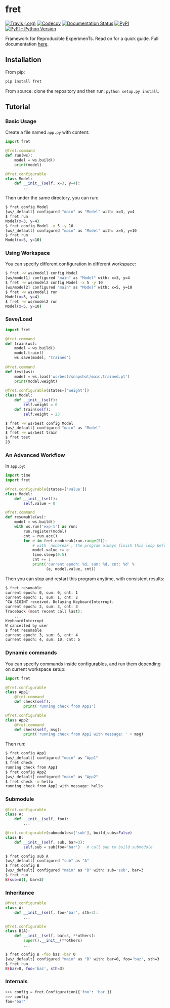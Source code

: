 # fret

[![Travis (.org)](https://img.shields.io/travis/yxonic/fret/)](https://travis-ci.org/github/yxonic/fret/)
[![Codecov](https://img.shields.io/coveralls/github/yxonic/fret/)](https://codecov.io/gh/yxonic/fret/)
[![Documentation Status](https://readthedocs.org/projects/fret/badge/?version=latest)](https://fret.readthedocs.io/en/latest/?badge=latest)
[![PyPI](https://img.shields.io/pypi/v/fret.svg)](https://pypi.python.org/pypi/fret)
[![PyPI - Python Version](https://img.shields.io/pypi/pyversions/fret.svg)](https://pypi.python.org/pypi/fret)

Framework for Reproducible ExperimenTs. Read on for a quick guide. Full documentation [here](https://fret.readthedocs.io/en/latest/).

## Installation
From pip:
```sh
pip install fret
```

From source: clone the repository and then run: `python setup.py install`.

## Tutorial

### Basic Usage

Create a file named `app.py` with content:
```python
import fret

@fret.command
def run(ws):
    model = ws.build()
    print(model)

@fret.configurable
class Model:
    def __init__(self, x=3, y=4):
        ...
```

Then under the same directory, you can run: 
```sh
$ fret config Model
[ws/_default] configured "main" as "Model" with: x=3, y=4
$ fret run
Model(x=3, y=4)
$ fret config Model -x 5 -y 10
[ws/_default] configured "main" as "Model" with: x=5, y=10
$ fret run
Model(x=5, y=10)
```

### Using Workspace

You can specify different configuration in different workspace:
```sh
$ fret -w ws/model1 config Model
[ws/model1] configured "main" as "Model" with: x=3, y=4
$ fret -w ws/model2 config Model -x 5 -y 10
[ws/model2] configured "main" as "Model" with: x=5, y=10
$ fret -w ws/model1 run
Model(x=3, y=4)
$ fret -w ws/model2 run
Model(x=5, y=10)
```

### Save/Load

```python
import fret

@fret.command
def train(ws):
    model = ws.build()
    model.train()
    ws.save(model, 'trained')
    
@fret.command
def test(ws):
    model = ws.load('ws/best/snapshot/main.trained.pt')
    print(model.weight)
    
@fret.configurable(states=['weight'])
class Model:
    def __init__(self):
        self.weight = 0
    def train(self):
        self.weight = 23
```

```sh
$ fret -w ws/best config Model
[ws/_default] configured "main" as "Model"
$ fret -w ws/best train
$ fret test
23
```

### An Advanced Workflow

In `app.py`:
```python
import time
import fret

@fret.configurable(states=['value'])
class Model:
    def __init__(self):
        self.value = 0

@fret.command
def resumable(ws):
    model = ws.build()
    with ws.run('exp-1') as run:
        run.register(model)
        cnt = run.acc()
        for e in fret.nonbreak(run.range(5)):
            # with `nonbreak`, the program always finish this loop before exit
            model.value += e
            time.sleep(0.5)
            cnt += 1
            print('current epoch: %d, sum: %d, cnt: %d' %
                  (e, model.value, cnt))
```

Then you can stop and restart this program anytime, with consistent results:
```sh
$ fret resumable
current epoch: 0, sum: 0, cnt: 1
current epoch: 1, sum: 1, cnt: 2
^CW SIGINT received. Delaying KeyboardInterrupt.
current epoch: 2, sum: 3, cnt: 3
Traceback (most recent call last):
    ...
KeyboardInterrupt
W cancelled by user
$ fret resumable
current epoch: 3, sum: 6, cnt: 4
current epoch: 4, sum: 10, cnt: 5
```

### Dynamic commands

You can specify commands inside configurables, and run them depending on current workspace setup:

```python
import fret

@fret.configurable
class App1:
    @fret.command
    def check(self):
        print('running check from App1')

@fret.configurable
class App2:
    @fret.command
    def check(self, msg):
        print('running check from App2 with message: ' + msg)
```

Then run:

```sh
$ fret config App1
[ws/_default] configured "main" as "App1"
$ fret check
running check from App1
$ fret config App2
[ws/_default] configured "main" as "App2"
$ fret check -m hello
running check from App2 with message: hello
```

### Submodule

```python
@fret.configurable
class A:
    def __init__(self, foo):
        ...

@fret.configurable(submodules=['sub'], build_subs=False)
class B:
    def __init__(self, sub, bar=3):
        self.sub = sub(foo='bar')   # call sub to build submodule
```

```sh
$ fret config sub A
[ws/_default] configured "sub" as "A"
$ fret config B
[ws/_default] configured "main" as "B" with: sub='sub', bar=3
$ fret run
B(sub=A(), bar=3)
```

### Inheritance

```python
@fret.configurable
class A:
    def __init__(self, foo='bar', sth=3):
        ...

@fret.configurable
class B(A):
    def __init__(self, bar=3, **others):
        super().__init__(**others)
        ...
```

```sh
$ fret config B -foo baz -bar 0
[ws/_default] configured "main" as "B" with: bar=0, foo='baz', sth=3
$ fret run
B(bar=0, foo='baz', sth=3)
```

### Internals

```python
>>> config = fret.Configuration({'foo': 'bar'})
>>> config
foo='bar'
```
